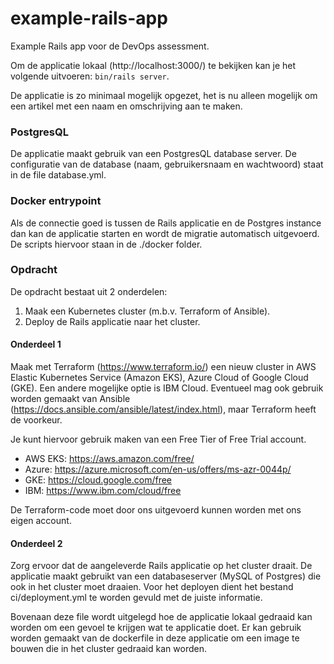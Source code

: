 # example-rails-app
Example Rails app voor de DevOps assessment.

Om de applicatie lokaal (http://localhost:3000/) te bekijken kan je het volgende uitvoeren: `bin/rails server`.

De applicatie is zo minimaal mogelijk opgezet, het is nu alleen mogelijk om een artikel met een naam en omschrijving aan te maken.

### PostgresQL
De applicatie maakt gebruik van een PostgresQL database server. De configuratie van de database (naam, gebruikersnaam en wachtwoord) staat in de file database.yml.

### Docker entrypoint
Als de connectie goed is tussen de Rails applicatie en de Postgres instance dan kan de applicatie starten en wordt de migratie automatisch uitgevoerd. De scripts hiervoor staan in de ./docker folder.

### Opdracht
De opdracht bestaat uit 2 onderdelen:
1. Maak een Kubernetes cluster (m.b.v. Terraform of Ansible).
2. Deploy de Rails applicatie naar het cluster.

#### Onderdeel 1
Maak met Terraform (https://www.terraform.io/) een nieuw cluster in AWS Elastic Kubernetes Service (Amazon EKS), Azure Cloud of Google Cloud (GKE). Een andere mogelijke optie is IBM Cloud. Eventueel mag ook gebruik worden gemaakt van Ansible (https://docs.ansible.com/ansible/latest/index.html), maar Terraform heeft de voorkeur.

Je kunt hiervoor gebruik maken van een Free Tier of Free Trial account.
- AWS EKS: https://aws.amazon.com/free/
- Azure: https://azure.microsoft.com/en-us/offers/ms-azr-0044p/
- GKE: https://cloud.google.com/free
- IBM: https://www.ibm.com/cloud/free

De Terraform-code moet door ons uitgevoerd kunnen worden met ons eigen account.

#### Onderdeel 2
Zorg ervoor dat de aangeleverde Rails applicatie op het cluster draait. De applicatie maakt gebruikt van een databaseserver (MySQL of Postgres) die ook in het cluster moet draaien. Voor het deployen dient het bestand ci/deployment.yml te worden gevuld met de juiste informatie.

Bovenaan deze file wordt uitgelegd hoe de applicatie lokaal gedraaid kan worden om een gevoel te krijgen wat te applicatie doet. Er kan gebruik worden gemaakt van de dockerfile in deze applicatie om een image te bouwen die in het cluster gedraaid kan worden.
